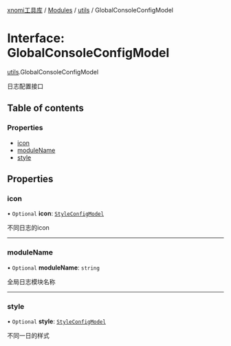 [xnomi工具库](../README.md) / [Modules](../modules.md) / [utils](../modules/utils.md) / GlobalConsoleConfigModel

# Interface: GlobalConsoleConfigModel

[utils](../modules/utils.md).GlobalConsoleConfigModel

日志配置接口

## Table of contents

### Properties

- [icon](utils.GlobalConsoleConfigModel.md#icon)
- [moduleName](utils.GlobalConsoleConfigModel.md#modulename)
- [style](utils.GlobalConsoleConfigModel.md#style)

## Properties

### icon

• `Optional` **icon**: [`StyleConfigModel`](utils.StyleConfigModel.md)

不同日志的icon

___

### moduleName

• `Optional` **moduleName**: `string`

全局日志模块名称

___

### style

• `Optional` **style**: [`StyleConfigModel`](utils.StyleConfigModel.md)

不同一日的样式
